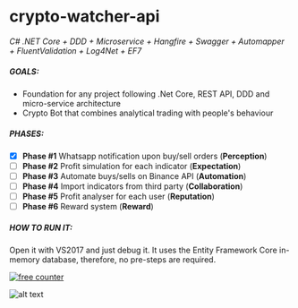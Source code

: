# crypto-watcher-api
_C# .NET Core + DDD + Microservice + Hangfire + Swagger + Automapper + FluentValidation + Log4Net + EF7_

##### GOALS:
* Foundation for any project following .Net Core, REST API, DDD and micro-service architecture  
* Crypto Bot that combines analytical trading with people's behaviour

##### PHASES:
- [x]  **Phase #1** Whatsapp notification upon buy/sell orders (**Perception**)  
- [ ]  **Phase #2** Profit simulation for each indicator (**Expectation**)  
- [ ]  **Phase #3** Automate buys/sells on Binance API (**Automation**)  
- [ ]  **Phase #4** Import indicators from third party (**Collaboration**)  
- [ ]  **Phase #5** Profit analyser for each user (**Reputation**)  
- [ ]  **Phase #6** Reward system (**Reward**)

##### HOW TO RUN IT:
Open it with VS2017 and just debug it. It uses the Entity Framework Core in-memory database, therefore, no pre-steps are required.


<!-- Start of CuterCounter Code -->
<a href="http://www.cutercounter.com/" target="_blank"><img src="http://www.cutercounter.com/hit.php?id=gvufxqfo&nd=6&style=38" border="0" alt="free counter"></a>
<!-- End of CuterCounter Code -->

![alt text](https://user-images.githubusercontent.com/1844530/49051063-8c03b900-f1bc-11e8-8e0d-ff24e7c620a2.png)






